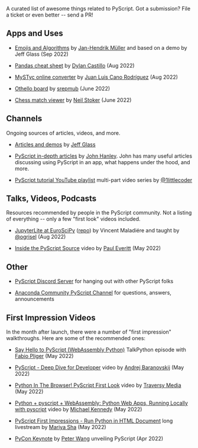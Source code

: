 A curated list of awesome things related to PyScript.
Got a submission?
File a ticket or even better -- send a PR!

## Apps and Uses

- [Emojis and Algorithms](https://github.com/kolibril13/pyscript-emoji-skimage) by [Jan-Hendrik Müller](https://twitter.com/kolibril13) and based on a demo by Jeff Glass (Sep 2022)

- [Pandas cheat sheet](https://pandas.dylancastillo.co) by [Dylan Castillo](https://twitter.com/_dylancastillo) (Aug 2022)

- [MySTyc online converter](https://github.com/astrojuanlu/mystyc) by [Juan Luis Cano Rodríguez](https://twitter.com/juanluisback) (Aug 2022)

- [Othello board](https://github.com/srepmub/Pyscript-Othello-Board) by [srepmub](https://github.com/srepmub) (June 2022)

- [Chess match viewer](https://github.com/nmstoker/ChessMatchViewer) by [Neil Stoker](https://twitter.com/nmstoker) (June 2022)

## Channels

Ongoing sources of articles, videos, and more.

- [Articles and demos](https://jeff.glass/tags/pyscript/) by [Jeff Glass](https://twitter.com/jeffersglass) 
- [PyScript in-depth articles](https://www.jhanley.com/blog/category/pyscript/) by [John Hanley](https://twitter.com/NeoPrimeAws). 
John has many useful articles discussing using PyScript in an app, what happens under the hood, and more.

- [PyScript tutorial YouTube playlist](https://www.youtube.com/playlist?list=PLpdmBGJ6ELUJ2ujkBcMQ3n0D2J2exAVTs) multi-part video series by [@1littlecoder](https://twitter.com/1littlecoder) 

## Talks, Videos, Podcasts

Resources recommended by people in the PyScript community.
Not a listing of everything -- only a few "first look" videos included.

- [JupyterLite at EuroSciPy](https://twitter.com/sklearn_inria/status/1564524486057132032) ([repo](https://github.com/Vincent-Maladiere/scipy-demo)) by Vincent Maladiére and taught by 
[@ogrisel](https://twitter.com/ogrisel) (Aug 2022)

- [Inside the PyScript Source](https://www.youtube.com/watch?v=SqNNLssFzm4) video by [Paul Everitt](https://twitter.com/paulweveritt/status) (May 2022)

## Other

- [PyScript Discord Server](https://discord.me/tynfpgrwda) for hanging out with other PyScript folks

- [Anaconda Community PyScript Channel](https://community.anaconda.cloud/c/tech-topics/pyscript/41) for questions, answers, announcements

## First Impression Videos

In the month after launch, there were a number of "first impression" walkthroughs.
Here are some of the recommended ones:

- [Say Hello to PyScript (WebAssembly Python)](https://talkpython.fm/episodes/show/367/say-hello-to-pyscript-webassembly-python) TalkPython episode with [Fabio Pliger](https://twitter.com/b_smoke) (May 2022)

- [PyScript - Deep Dive for Developer](https://www.youtube.com/watch?v=xAtoMtCfR3g) video by [Andrej Baranovskij](https://twitter.com/andrejusb) (May 2022)

- [Python In The Browser! PyScript First Look](https://www.youtube.com/watch?v=vxqBm6_0vyk) video by [Traversy Media](https://twitter.com/traversymedia) (May 2022)
 
- [Python + pyscript + WebAssembly: Python Web Apps, Running Locally with pyscript](https://www.youtube.com/watch?v=lC2jUeDKv-s) video by [Michael Kennedy](https://twitter.com/mkennedy) (May 2022)
 
- [PyScript First Impressions - Run Python in HTML Document](https://www.youtube.com/watch?v=yrn1OYu9q0E) long livestream by [Mariya Sha](https://www.pythonsimplified.org) (May 2022)

- [PyCon Keynote](https://www.youtube.com/watch?v=qKfkCY7cmBQ) by [Peter Wang](https://twitter.com/pwang) unveiling PyScript (Apr 2022)
